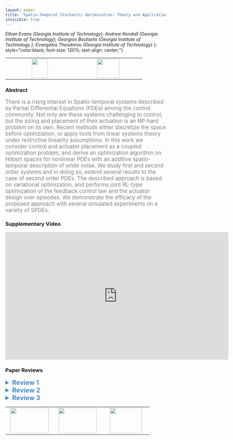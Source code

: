 ```yaml
---
layout: paper
title: "Spatio-Temporal Stochastic Optimization: Theory and Applications to Optimal  Control and Co-Design"
invisible: true
---
```

*Ethan Evans (Georgia Institute of Technology); Andrew Kendall (Georgia Institute of Technology); Georgios Boutselis (Georgia Institute of Technology ); Evangelos Theodorou (Georgia Institute of Technology)*
{: style="color:black; font-size: 120%; text-align: center;"}

<table width="20%"> <tr>
<td style="width: 20%; text-align: center;"><a href="http://www.roboticsproceedings.org/rss16/p049.pdf"><img src="{{ site.baseurl }}/images/paper_link.png"
width = "50"  height = "60"/> </a> </td>

<td style="width: 20%; text-align: center;"><a href="nan"><img src="{{ site.baseurl }}/images/pheedloop_link.png"
width = "70"  height = "60"/> </a> </td>

</tr></table>

### Abstract
<html><p style="color:gray; font-size: 120%; text-align: justified;">
There is a rising interest in Spatio-temporal systems described by Partial Differential Equations (PDEs) among the control community. Not only are these systems challenging to control, but the sizing and placement of their actuation is an NP-hard problem on its own. Recent methods either discretize the space before optimziation, or apply tools from linear systems theory under restrictive linearity assumptions. In this work we consider control and actuator placement as a coupled optimization problem, and derive an optimization algorithm on Hilbert spaces for nonlinear PDEs with an additive spatio-temporal description of white noise. We study first and second order systems and in doing so, extend several results to the case of second order PDEs. The described approach is based on variational optimization, and performs joint RL-type optimization of the feedback control law and the actuator design over episodes. We demonstrate the efficacy of the proposed approach with several simulated experiments on a variety of SPDEs.
</p></html>

### Supplementary Video
<iframe width="700" height="400" src="https://www.youtube.com/embed/pqryLc4wCuU " frameborder="0" allow="accelerometer; autoplay; encrypted-media; gyroscope; picture-in-picture" allowfullscreen></iframe>

### Paper Reviews
<details><summary style="font-size:20px; color:#438BCA; cursor: pointer;"><b> Review 1</b></summary>
<p style="color:gray; font-size: 120%; text-align: justified; white-space: pre-line">
In this paper, the authors consider the task of jointly co-design an optimal control policy and actuation architecture (specifically, actuator locations) for first and second order stochastic partial differential equations.  They formulate the problem as an optimization on Hilbert Spaces of nonlinear PDEs, and show that through an appropriate change of measure, the problem can be formulated as one that can be tackled through a spatio-temporal reinforcement learning based approach.  They demonstrate the efficacy of their method on four simulated case studies: a temperature reaching task on a 1D heat equation, a velocity reaching task on a Burgers equation, a voltage suppression task on a Nagumo equation, and an oscillation suppression task on the Euler-Bernoulli equation with Kelvin-Voigt damping.

Overall, I found the paper to be well written, motivated, and to address an important problem.  The proposed solution is theoretically sound, novel, and empirically well supported, and I believe that it would make a nice contribution to the conference.  Below I have some minor suggestions that the authors may wish to take into consideration for the final submission.


In the literature review, the authors may wish to mention some of the work addressing architecture co-design for LTI systems.  Relevant references include:
- Matni, Nikolai, and Venkat Chandrasekaran. "Regularization for design." IEEE Transactions on Automatic Control 61.12 (2016): 3991-4006.
-Lin, Fu, Makan Fardad, and Mihailo R. Jovanović. "Design of optimal sparse feedback gains via the alternating direction method of multipliers." IEEE Transactions on Automatic Control 58.9 (2013): 2426-2431.

In definition III.1, I don’t think that the operator \mathscr{L} is ever defined.

In Section IV: The result in this section is not initially well motivated: why is a measure theoretic view of variational optimization useful, and why is a change of measures result the appropriate technical tool for achieving this?  In fact, it was not until the final few paragraphs that it was clear that these methods were needed to translate the co-design goal into one amenable to RL techniques — I would recommend a slight reorganization of this section to help motivate the technical results being presented to the reader in terms of formalizing eq (1) into an actionable cost function.



</p> </details>

<details><summary style="font-size:20px; color:#438BCA; cursor: pointer;"><b> Review 2</b></summary>
<p style="color:gray; font-size: 120%; text-align: justified; white-space: pre-line">
My sense is the scope of the paper is too broad. The paper is contributing both fundamental theory for stochastic partial differential equations, as well as algorithms for optimization of actuator placement and optimal policy design. I find there is too much here, and I question if the paper can have impact if theoretical readers will gloss over the optimization algorithms while practical readers will gloss over the math. I personally would suggest to write the theoretical results in a more tutorial style (the authors could submit those results to a theory journal). Then explain clearly how the theory can improve the solution of the optimization problem. I have to say I was quite lost in the technicalities of the paper to make sense of the overall result.
</p> </details>

<details><summary style="font-size:20px; color:#438BCA; cursor: pointer;"><b> Review 3</b></summary>
<p style="color:gray; font-size: 120%; text-align: justified; white-space: pre-line">
The paper has made significant contribution in tackling the challenging coupled task of joint policy optimization and actuator co-design. The approach is based on a general principle from thermodynamics, which is very interesting. The paper has also extended existing formulation of Girsanov Theorem to a second order version, which is of research significance. The proposed algorithm has also been validated by experiments on reaching tasks and suppression tasks. 
</p> </details>

<table width="100%"><tr><td style="width: 30%; text-align: center;"><a href="{{ site.baseurl }}/program/papers/48"> <img src="{{ site.baseurl }}/images/previous_icon.png" width = "120"  height = "80"/> </a> </td>

<td style="width: 30%; text-align: center;"><a href="{{ site.baseurl }}/program/papers"> <img src="{{ site.baseurl }}/images/overview_icon.png" width = "120"  height = "80"/> </a> </td> 

<td style="width: 30%; text-align: center;"><a href="{{ site.baseurl }}/program/papers/50"> <img src="{{ site.baseurl }}/images/next_icon.png" width = "100"  height = "80"/> </a> </td> 

</tr></table>

